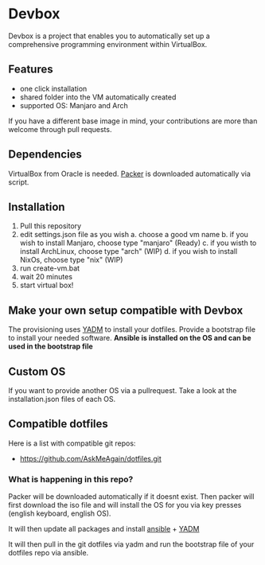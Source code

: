 # Devbox

Devbox is a project that enables you to automatically set up a comprehensive programming environment within VirtualBox.

## Features

* one click installation
* shared folder into the VM automatically created
* supported OS: Manjaro and Arch

If you have a different base image in mind, your contributions are more than welcome through pull requests.

## Dependencies

VirtualBox from Oracle is needed. [Packer](https://www.packer.io/) is downloaded automatically via script.

## Installation

1. Pull this repository
2. edit settings.json file as you wish
    a. choose a good vm name
    b. if you wish to install Manjaro, choose type "manjaro" (Ready)
    c. if you wisth to install ArchLinux, choose type "arch" (WIP)
    d. if you wish to install NixOs, choose type "nix" (WIP)
3. run create-vm.bat
4. wait 20 minutes
5. start virtual box!

## Make your own setup compatible with Devbox

The provisioning uses [YADM](https://yadm.io/) to install your dotfiles. Provide a bootstrap file to install your needed software. **Ansible is installed on the OS and can be used in the bootstrap file**

## Custom OS

If you want to provide another OS via a pullrequest. Take a look at the installation.json files of each OS. 

## Compatible dotfiles

Here is a list with compatible git repos:

* https://github.com/AskMeAgain/dotfiles.git

### What is happening in this repo?

Packer will be downloaded automatically if it doesnt exist. Then packer will first download the iso file and will install the OS for you
via key presses (english keyboard, english OS).

It will then update all packages and install [ansible](https://www.ansible.com/) + [YADM](https://yadm.io/)

It will then pull in the git dotfiles via yadm and run the bootstrap file of your dotfiles repo via ansible.